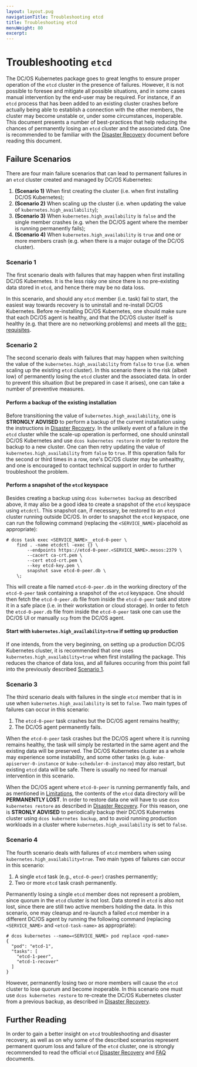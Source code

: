 ```yaml
---
layout: layout.pug
navigationTitle: Troubleshooting etcd
title: Troubleshooting etcd
menuWeight: 80
excerpt:
---
```


# Troubleshooting `etcd`

The DC/OS Kubernetes package goes to great lengths to ensure proper operation of
the `etcd` cluster in the presence of failures. However, it is not possible to
foresee and mitigate all possible situations, and in some cases manual
intervention by the end-user may be required. For instance, if an `etcd` process
that has been added to an existing cluster crashes before actually being able to
establish a connection with the other members, the cluster may become unstable
or, under some circumstances, inoperable. This document presents a number of
best-practices that help reducing the chances of permanently losing an `etcd`
cluster and the associated data. One is recommended to be familiar with the
[Disaster Recovery](../disaster-recovery) document before reading this document.

## Failure Scenarios

There are four main failure scenarios that can lead to permanent failures in
an `etcd` cluster created and managed by DC/OS Kubernetes:

1. **(Scenario 1)** When first creating the cluster (i.e. when first installing
   DC/OS Kubernetes);
1. **(Scenario 2)** When scaling up the cluster (i.e. when updating the value of
   `kubernetes.high_availability`);
1. **(Scenario 3)** When `kubernetes.high_availability` is `false` and the
   single member crashes (e.g. when the DC/OS agent where the member is
   running permanently fails);
1. **(Scenario 4)** When `kubernetes.high_availability` is `true` and one or
   more members crash (e.g. when there is a major outage of the DC/OS cluster).

### Scenario 1

The first scenario deals with failures that may happen when first installing
DC/OS Kubernetes. It is the less risky one since there is no pre-existing data
stored in `etcd`, and hence there may be no data loss.

In this scenario, and should any `etcd` member (i.e. task) fail to start, the
easiest way towards recovery is to uninstall and re-install DC/OS Kubernetes.
Before re-installing DC/OS Kubernetes, one should make sure that each DC/OS
agent is healthy, and that the DC/OS cluster itself is healthy (e.g. that there
are no networking problems) and meets all the [pre-requisites](../install).

### Scenario 2

The second scenario deals with failures that may happen when switching the value
of the `kubernetes.high_availability` from `false` to `true` (i.e. when scaling
up the existing `etcd` cluster). In this scenario there is the risk (albeit low)
of permanently losing the `etcd` cluster and the associated data. In order to
prevent this situation (but be prepared in case it arises), one can take a
number of preventive measures.

#### Perform a backup of the existing installation

Before transitioning the value of `kubernetes.high_availability`, one is
**STRONGLY ADVISED** to perform a backup of the current installation using the
instructions in [Disaster Recovery](../disaster-recovery). In the unlikely event
of a failure in the `etcd` cluster while the scale-up operation is performed,
one should uninstall DC/OS Kubernetes and use `dcos kubernetes restore` in order
to restore the backup to a new cluster. One can then retry updating the value of `kubernetes.high_availability` from `false` to `true`. If this operation fails
for the second or third times in a row, one's DC/OS cluster may be unhealthy,
and one is encouraged to contact technical support in order to further
troubleshoot the problem.

#### Perform a snapshot of the `etcd` keyspace

Besides creating a backup using `dcos kubernetes backup` as described above, it
may also be a good idea to create a snapshot of the `etcd` keyspace using
`etcdctl`. This snapshot can, if necessary, be restored to an `etcd` cluster
running outside DC/OS. In order to snapshot the `etcd` keyspace, one can run the
following command (replacing the `<SERVICE_NAME>` placehold as appropriate):

```
# dcos task exec <SERVICE_NAME>__etcd-0-peer \
    find . -name etcdctl -exec {} \
        --endpoints https://etcd-0-peer.<SERVICE_NAME>.mesos:2379 \
        --cacert ca-crt.pem \
        --cert etcd-crt.pem \
        --key etcd-key.pem \
        snapshot save etcd-0-peer.db \
    \;
```

This will create a file named `etcd-0-peer.db` in the working directory of the
`etcd-0-peer` task containing a snapshot of the `etcd` keyspace. One should then
fetch the `etcd-0-peer.db` file from inside the `etcd-0-peer` task and store it
in a safe place (i.e. in their workstation or cloud storage). In order to fetch
the `etcd-0-peer.db` file from inside the `etcd-0-peer` task one can use the
DC/OS UI or manually `scp` from the DC/OS agent.

#### Start with `kubernetes.high_availability=true` if setting up production

If one intends, from the very beginning, on setting up a production DC/OS
Kubernetes cluster, it is recommended that one uses
`kubernetes.high_availability=true` when first installing the package. This
reduces the chance of data loss, and all failures occuring from this point fall
into the previously described [Scenario 1](#scenario-1).

### Scenario 3

The third scenario deals with failures in the single `etcd` member that is in
use when `kubernetes.high_availability` is set to `false`. Two main types of
failures can occur in this scenario:

1. The `etcd-0-peer` task crashes but the DC/OS agent remains healthy;
1. The DC/OS agent permanently fails.

When the `etcd-0-peer` task crashes but the DC/OS agent where it is running
remains healthy, the task will simply be restarted in the same agent and the
existing data will be preserved. The DC/OS Kubernetes cluster as a whole may
experience some instability, and some other tasks (e.g.
`kube-apiserver-0-instance` or `kube-scheduler-0-instance`) may also restart,
but existing `etcd` data will be safe. There is usually no need for manual
intervention in this scenario.

When the DC/OS agent where `etcd-0-peer` is running permanently fails, and as
mentioned in [Limitations](../limitations), the contents of the `etcd` data
directory will be **PERMANENTLY LOST**. In order to restore data one will have
to use `dcos kubernetes restore` as described in
[Disaster Recovery](../disaster-recovery). For this reason, one is **STRONLY
ADVISED** to periodically backup their DC/OS Kubernetes cluster using
`dcos kubernetes backup`, and to avoid running production workloads in a cluster
where `kubernetes.high_availability` is set to `false`.

### Scenario 4

The fourth scenario deals with failures of `etcd` members when using
`kubernetes.high_availability=true`. Two main types of failures can occur in
this scenario:

1. A single `etcd` task (e.g., `etcd-0-peer`) crashes permanently;
1. Two or more `etcd` task crash permanently.

Permanently losing a single `etcd` member does not represent a problem, since
quorum in the `etcd` cluster is not lost. Data stored in `etcd` is also not
lost, since there are still two active members holding the data. In this
scenario, one may cleanup and re-launch a failed `etcd` member in a different
DC/OS agent by running the following command (replacing `<SERVICE_NAME>` and
`<etcd-task-name>` as appropriate):

```
# dcos kubernetes --name=<SERVICE_NAME> pod replace <pod-name>
{
  "pod": "etcd-1",
  "tasks": [
    "etcd-1-peer",
    "etcd-1-recover"
  ]
}
```

However, permanently losing two or more members will cause the `etcd` cluster
to lose quorum and become inoperable. In this scenario one must use
`dcos kubernetes restore` to re-create the DC/OS Kubernetes cluster from a
previous backup, as described in [Disaster Recovery](../disaster-recovery).


## Further Reading

In order to gain a better insight on `etcd` troubleshooting and disaster
recovery, as well as on why some of the described scenarios represent permanent
quorum loss and failure of the `etcd` cluster, one is strongly recommended to
read the official `etcd`
[Disaster Recovery](https://coreos.com/etcd/docs/latest/op-guide/recovery.html)
and [FAQ](https://coreos.com/etcd/docs/latest/faq.html) documents.

